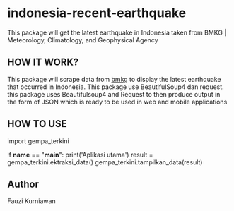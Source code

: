 # indonesia-recent-earthquake
This package will get the latest earthquake in Indonesia taken from BMKG | Meteorology, Climatology, and Geophysical Agency

## HOW IT WORK?
This package will scrape data from [bmkg](https://www.bmkg.go.id) to display the latest earthquake that occurred in Indonesia. This package use BeautifulSoup4 dan request. this package uses Beautifulsoup4 and Request to then produce output in the form of JSON which is ready to be used in web and mobile applications

## HOW TO USE
import gempa_terkini

if __name__ == "__main__":
    print('Aplikasi utama')
    result = gempa_terkini.ektraksi_data()
    gempa_terkini.tampilkan_data(result)

## Author
Fauzi Kurniawan